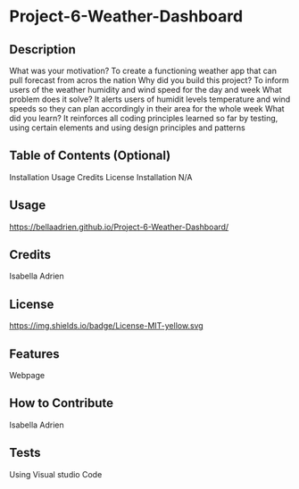 
# Project-6-Weather-Dashboard

 ## Description

What was your motivation? To create a functioning weather app that can pull forecast from acros the nation 
Why did you build this project? To inform users of the weather humidity and wind speed for the day and week
What problem does it solve? It alerts users of humidit levels temperature and wind speeds so they can plan accordingly in their area for the whole week
What did you learn? It reinforces all coding principles learned so far by testing, using certain elements and using design principles and patterns

## Table of Contents (Optional)

Installation
Usage
Credits
License
Installation
N/A

## Usage
https://bellaadrien.github.io/Project-6-Weather-Dashboard/


## Credits

Isabella Adrien

## License
https://img.shields.io/badge/License-MIT-yellow.svg

## Features

Webpage

## How to Contribute

Isabella Adrien

## Tests

Using Visual studio Code


